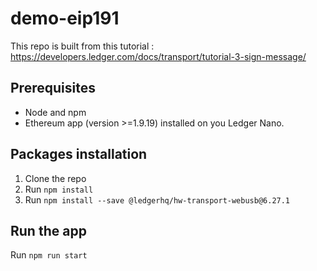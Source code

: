 # demo-eip191

This repo is built from this tutorial : https://developers.ledger.com/docs/transport/tutorial-3-sign-message/

## Prerequisites

- Node and npm
- Ethereum app (version >=1.9.19) installed on you Ledger Nano.

## Packages installation

1. Clone the repo
2. Run `npm install`
3. Run `npm install --save @ledgerhq/hw-transport-webusb@6.27.1`

## Run the app

Run `npm run start`


